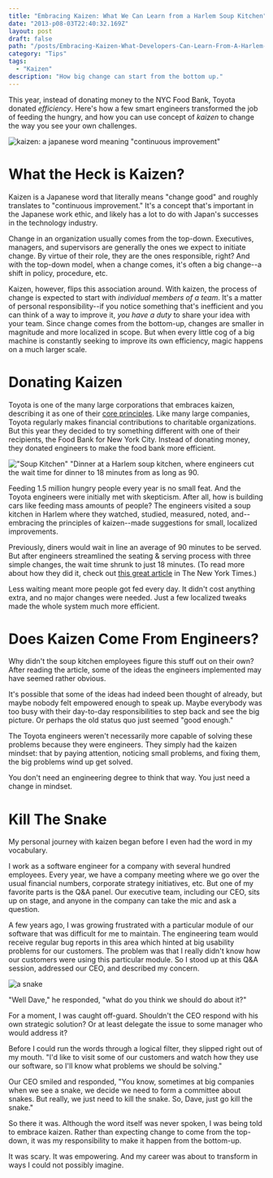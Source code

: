 ```yaml
---
title: "Embracing Kaizen: What We Can Learn from a Harlem Soup Kitchen"
date: "2013-p08-03T22:40:32.169Z"
layout: post
draft: false
path: "/posts/Embracing-Kaizen-What-Developers-Can-Learn-From-A-Harlem-Soup-Kitchen"
category: "Tips"
tags:
  - "Kaizen"
description: "How big change can start from the bottom up."
---
```


This year, instead of donating money to the NYC Food Bank, Toyota donated *efficiency*.  Here's how a few smart
engineers transformed the job of feeding the hungry, and how you can use concept of *kaizen* to change the way you see your own challenges.

<!-- more -->

![kaizen: a japanese word meaning "continuous improvement"](http://i.imgur.com/dDmLj42.png)

# What the Heck is Kaizen?

Kaizen is a Japanese word that literally means "change good" and roughly translates to "continuous improvement."  It's a concept that's important in the Japanese work ethic, and likely has a lot to do with Japan's successes in the technology industry.

Change in an organization usually comes from the top-down.  Executives, managers, and supervisors are generally the ones we expect to initiate change.  By virtue of their role, they are the ones responsible, right?  And with the top-down model, when a change comes, it's often a big change--a shift in policy, procedure, etc.

Kaizen, however, flips this association around.  With kaizen, the process of change is expected to start with *individual members of a team*.  It's a matter of personal responsibility--if you notice something that's inefficient and you can think of a way to improve it, *you have a duty* to share your idea with your team.  Since change comes from the bottom-up, changes are smaller in magnitude and more localized in scope.  But when every little cog of a big machine is constantly seeking to improve its own efficiency, magic happens on a much larger scale.

# Donating Kaizen

Toyota is one of the many large corporations that embraces kaizen, describing it as one of their [core principles](http://blog.toyota.co.uk/kaizen-toyota-production-system).  Like many large companies, Toyota regularly makes financial contributions to charitable organizations.  But this year they decided to try something different with one of their recipients, the Food Bank for New York City.  Instead of donating money, they donated engineers to make the food bank more efficient.

!["Soup Kitchen"](http://i.imgur.com/IViiNcm.jpg) "Dinner at a Harlem soup kitchen, where engineers cut the wait time for dinner to 18 minutes from as long as 90.

Feeding 1.5 million hungry people every year is no small feat.  And the Toyota engineers were initially met with skepticism.  After all, how is building cars like feeding mass amounts of people?  The engineers visited a soup kitchen in Harlem where they watched, studied, measured, noted, and--embracing the principles of kaizen--made suggestions for small, localized improvements.

Previously, diners would wait in line an average of 90 minutes to be served.  But after engineers streamlined the seating & serving process with three simple changes, the wait time shrunk to just 18 minutes.  (To read more about how they did it, check out [this great article](http://www.nytimes.com/2013/07/27/nyregion/in-lieu-of-money-toyota-donates-efficiency-to-new-york-charity.html) in The New York Times.)

Less waiting meant more people got fed every day.  It didn't cost anything extra, and no major changes were needed.  Just a few localized tweaks made the whole system much more efficient.

# Does Kaizen Come From Engineers?

Why didn't the soup kitchen employees figure this stuff out on their own?  After reading the article, some of the ideas the engineers implemented may have seemed rather obvious.

It's possible that some of the ideas had indeed been thought of already, but maybe nobody felt empowered enough to speak up.  Maybe everybody was too busy with their day-to-day responsibilities to step back and see the big picture.  Or perhaps the old status quo just seemed "good enough."

The Toyota engineers weren't necessarily more capable of solving these problems because they were engineers.  They simply had the kaizen mindset: that by paying attention, noticing small problems, and fixing them, the big problems wind up get solved.

You don't need an engineering degree to think that way.  You just need a change in mindset.

# Kill The Snake

My personal journey with kaizen began before I even had the word in my vocabulary.

I work as a software engineer for a company with several hundred employees.  Every year, we have a company meeting where we go over the usual financial numbers, corporate strategy initiatives, etc.  But one of my favorite parts is the Q&A panel.  Our executive team, including our CEO, sits up on stage, and anyone in the company can take the mic and ask a question.

A few years ago, I was growing frustrated with a particular module of our software that was difficult for me to maintain.  The engineering team would receive regular bug reports in this area which hinted at big usability problems for our customers.  The problem was that I really didn't know how our customers were using this particular module.  So I stood up at this Q&A session, addressed our CEO, and described my concern.

![a snake](http://i.imgur.com/Lb9YtsL.jpg)

"Well Dave," he responded, "what do you think we should do about it?"

For a moment, I was caught off-guard.  Shouldn't the CEO respond with his own strategic solution?  Or at least delegate the issue to some manager who would address it?

Before I could run the words through a logical filter, they slipped right out of my mouth.  "I'd like to visit some of our customers and watch how they use our software, so I'll know what problems we should be solving."

Our CEO smiled and responded, "You know, sometimes at big companies when we see a snake, we decide we need to form a committee about snakes.  But really, we just need to kill the snake.  So, Dave, just go kill the snake."

So there it was.  Although the word itself was never spoken, I was being told to embrace kaizen.  Rather than expecting change to come from the top-down, it was my responsibility to make it happen from the bottom-up.

It was scary.  It was empowering.  And my career was about to transform in ways I could not possibly imagine.
